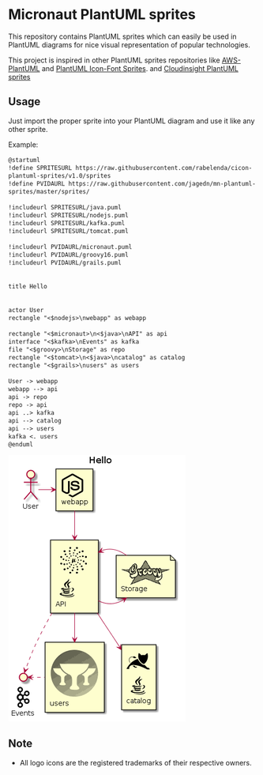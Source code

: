 # Micronaut PlantUML sprites

This repository contains PlantUML sprites which can easily be used in PlantUML diagrams for nice visual representation of popular technologies.

This project is inspired in other PlantUML sprites repositories like [AWS-PlantUML](https://github.com/milo-minderbinder/AWS-PlantUML) and [PlantUML Icon-Font Sprites](https://github.com/tupadr3/plantuml-icon-font-sprites).
and [Cloudinsight PlantUML sprites](https://github.com/rabelenda/cicon-plantuml-sprites)

## Usage

Just import the proper sprite into your PlantUML diagram and use it like any other sprite.

Example:

```
@startuml
!define SPRITESURL https://raw.githubusercontent.com/rabelenda/cicon-plantuml-sprites/v1.0/sprites
!define PVIDAURL https://raw.githubusercontent.com/jagedn/mn-plantuml-sprites/master/sprites/

!includeurl SPRITESURL/java.puml
!includeurl SPRITESURL/nodejs.puml
!includeurl SPRITESURL/kafka.puml
!includeurl SPRITESURL/tomcat.puml

!includeurl PVIDAURL/micronaut.puml
!includeurl PVIDAURL/groovy16.puml
!includeurl PVIDAURL/grails.puml


title Hello


actor User
rectangle "<$nodejs>\nwebapp" as webapp

rectangle "<$micronaut>\n<$java>\nAPI" as api
interface "<$kafka>\nEvents" as kafka
file "<$groovy>\nStorage" as repo
rectangle "<$tomcat>\n<$java>\ncatalog" as catalog
rectangle "<$grails>\nusers" as users

User -> webapp
webapp --> api
api -> repo
repo -> api
api ..> kafka
api --> catalog
api --> users
kafka <. users
@enduml
```

![Example](example.png)


## Note

* All logo icons are the registered trademarks of their respective owners.
